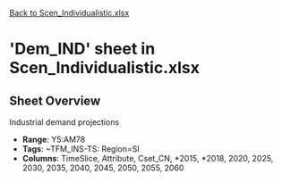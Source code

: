 [Back to Scen_Individualistic.xlsx](README.md)

# 'Dem_IND' sheet in Scen_Individualistic.xlsx

## Sheet Overview

Industrial demand projections

- **Range**: Y5:AM78
- **Tags**: ~TFM_INS-TS: Region=SI
- **Columns**: TimeSlice, Attribute, Cset_CN, *2015, *2018, 2020, 2025, 2030, 2035, 2040, 2045, 2050, 2055, 2060

